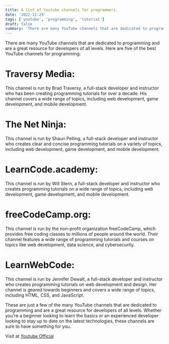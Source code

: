 ```yaml
---
title: A list of Youtube channels for programmers.
date: '2022-11-29'
tags: ['youtube', 'programming', 'tutorial']
draft: false
summary: 'There are many YouTube channels that are dedicated to programming and are a great resource for developers of all levels.'
---
```


There are many YouTube channels that are dedicated to programming and are a great resource for developers of all levels. Here are five of the best YouTube channels for programming:

# Traversy Media:

This channel is run by Brad Traversy, a full-stack developer and instructor who has been creating programming tutorials for over a decade. His channel covers a wide range of topics, including web development, game development, and mobile development.

# The Net Ninja:

This channel is run by Shaun Pelling, a full-stack developer and instructor who creates clear and concise programming tutorials on a variety of topics, including web development, game development, and mobile development.

# LearnCode.academy:

This channel is run by Will Stern, a full-stack developer and instructor who creates programming tutorials on a wide range of topics, including web development, game development, and mobile development.

# freeCodeCamp.org:

This channel is run by the non-profit organization freeCodeCamp, which provides free coding classes to millions of people around the world. Their channel features a wide range of programming tutorials and courses on topics like web development, data science, and cybersecurity.

# LearnWebCode:

This channel is run by Jennifer Dewalt, a full-stack developer and instructor who creates programming tutorials on web development and design. Her channel is geared towards beginners and covers a wide range of topics, including HTML, CSS, and JavaScript.

These are just a few of the many YouTube channels that are dedicated to programming and are a great resource for developers of all levels. Whether you're a beginner looking to learn the basics or an experienced developer looking to stay up to date on the latest technologies, these channels are sure to have something for you.

Visit at <a href="https://youtube.com/">Youtube Official</a>
